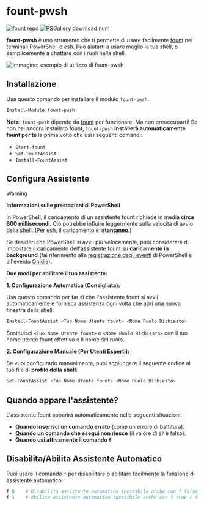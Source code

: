 # fount-pwsh

[![fount repo](https://steve02081504.github.io/fount/badges/fount_repo.svg)](https://github.com/steve02081504/fount)
[![PSGallery download num](https://img.shields.io/powershellgallery/dt/fount-pwsh)](https://www.powershellgallery.com/packages/fount-pwsh)

**fount-pwsh** è uno strumento che ti permette di usare facilmente [fount](https://github.com/steve02081504/fount) nei terminali PowerShell o esh.
Può aiutarti a usare meglio la tua shell, o semplicemente a chattare con i ruoli nella shell.

![Immagine: esempio di utilizzo di fount-pwsh](https://github.com/user-attachments/assets/93afee48-93d4-42c7-a5e0-b7f5c93bdee9)

## Installazione

Usa questo comando per installare il modulo `fount-pwsh`:

```powershell
Install-Module fount-pwsh
```

**Nota:** `fount-pwsh` dipende da [fount](https://github.com/steve02081504/fount) per funzionare.
Ma non preoccuparti!
Se non hai ancora installato fount, `fount-pwsh` **installerà automaticamente fount per te** la prima volta che usi i seguenti comandi:

- `Start-fount`
- `Set-FountAssist`
- `Install-FountAssist`

## Configura Assistente

> [!WARNING]
> **Informazioni sulle prestazioni di PowerShell**
>
> In PowerShell, il caricamento di un assistente fount richiede in media **circa 600 millisecondi**. Ciò potrebbe influire leggermente sulla velocità di avvio della shell. (Per esh, il caricamento è **istantaneo**.)
>
> Se desideri che PowerShell si avvii più velocemente, puoi considerare di impostare il caricamento dell'assistente fount su **caricamento in background** (fai riferimento alla [registrazione degli eventi](https://learn.microsoft.com/powershell/module/microsoft.powershell.utility/register-engineevent?view=powershell-7.5) di PowerShell e all'evento [OnIdle](https://learn.microsoft.com/dotnet/api/system.management.automation.psengineevent.onidle?view=powershellsdk-7.4.0)).

**Due modi per abilitare il tuo assistente:**

**1. Configurazione Automatica (Consigliata):**

Usa questo comando per far sì che l'assistente fount si avvii automaticamente e fornisca assistenza ogni volta che apri una nuova finestra della shell:

```powershell
Install-FountAssist <Tuo Nome Utente fount> <Nome Ruolo Richiesto>
```

Sostituisci `<Tuo Nome Utente fount>` e `<Nome Ruolo Richiesto>` con il tuo nome utente fount effettivo e il nome del ruolo.

**2. Configurazione Manuale (Per Utenti Esperti):**

Se vuoi configurarlo manualmente, puoi aggiungere il seguente codice al tuo file di **profilo della shell**:

```powershell
Set-FountAssist <Tuo Nome Utente fount> <Nome Ruolo Richiesto>
```

## Quando appare l'assistente?

L'assistente fount apparirà automaticamente nelle seguenti situazioni:

- **Quando inserisci un comando errato** (come un errore di battitura).
- **Quando un comando che esegui non riesce** (il valore di `$?` è falso).
- **Quando usi attivamente il comando `f`**

## Disabilita/Abilita Assistente Automatico

Puoi usare il comando `f` per disabilitare o abilitare facilmente la funzione di assistente automatico:

```powershell
f 0    # Disabilita assistente automatico (possibile anche con f false / f no / f n / f disable / f unset / f off ecc.)
f 1    # Abilita assistente automatico (possibile anche con f true / f yes / f y / f enable / f set / f on ecc.)
```
